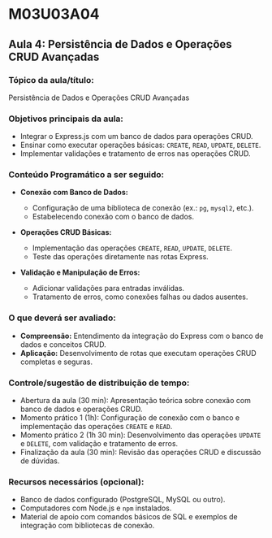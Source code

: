 # **M03U03A04**

## **Aula 4: Persistência de Dados e Operações CRUD Avançadas**

### **Tópico da aula/título:**  

Persistência de Dados e Operações CRUD Avançadas

### **Objetivos principais da aula:**  

- Integrar o Express.js com um banco de dados para operações CRUD.  
- Ensinar como executar operações básicas: `CREATE`, `READ`, `UPDATE`, `DELETE`.  
- Implementar validações e tratamento de erros nas operações CRUD.  

### **Conteúdo Programático a ser seguido:**  

- **Conexão com Banco de Dados:**  
  - Configuração de uma biblioteca de conexão (ex.: `pg`, `mysql2`, etc.).  
  - Estabelecendo conexão com o banco de dados.  

- **Operações CRUD Básicas:**  
  - Implementação das operações `CREATE`, `READ`, `UPDATE`, `DELETE`.  
  - Teste das operações diretamente nas rotas Express.  

- **Validação e Manipulação de Erros:**  
  - Adicionar validações para entradas inválidas.  
  - Tratamento de erros, como conexões falhas ou dados ausentes.  

### **O que deverá ser avaliado:**  

- **Compreensão:** Entendimento da integração do Express com o banco de dados e conceitos CRUD.  
- **Aplicação:** Desenvolvimento de rotas que executam operações CRUD completas e seguras.  

### **Controle/sugestão de distribuição de tempo:**  

- Abertura da aula (30 min): Apresentação teórica sobre conexão com banco de dados e operações CRUD.  
- Momento prático 1 (1h): Configuração de conexão com o banco e implementação das operações `CREATE` e `READ`.  
- Momento prático 2 (1h 30 min): Desenvolvimento das operações `UPDATE` e `DELETE`, com validação e tratamento de erros.  
- Finalização da aula (30 min): Revisão das operações CRUD e discussão de dúvidas.  

### **Recursos necessários (opcional):**  

- Banco de dados configurado (PostgreSQL, MySQL ou outro).  
- Computadores com Node.js e `npm` instalados.  
- Material de apoio com comandos básicos de SQL e exemplos de integração com bibliotecas de conexão.  
